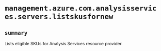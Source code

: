 # `management.azure.com.analysisservices.servers.listskusfornew`

## `summary`
Lists eligible SKUs for Analysis Services resource provider.


